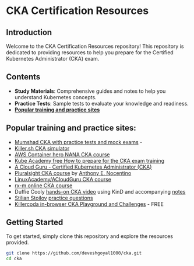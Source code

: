 # CKA Certification Resources

## Introduction
Welcome to the CKA Certification Resources repository! This repository is dedicated to providing resources to help you prepare for the Certified Kubernetes Administrator (CKA) exam.

## Contents
- **Study Materials**: Comprehensive guides and notes to help you understand Kubernetes concepts.
- **Practice Tests**: Sample tests to evaluate your knowledge and readiness.
- [**Popular training and practice sites**](resources/training.md)



## Popular training and practice sites:

- [Mumshad CKA with practice tests and mock exams](https://www.udemy.com/course/certified-kubernetes-administrator-with-practice-tests/) - 
- [Killer.sh CKA simulator](https://killer.sh/cka)        
- [AWS Container hero NANA CKA course](https://www.techworld-with-nana.com/kubernetes-administrator-cka)
- [Kube Academy free How to prepare for the CKA exam training](https://kube.academy/courses/how-to-prepare-for-the-cka-exam)
- [A Cloud Guru - Certified Kubernetes Administrator (CKA)](https://acloud.guru/overview/certified-kubernetes-administrator)
- [Pluralsight CKA course](https://www.pluralsight.com/paths/certified-kubernetes-administrator) by [Anthony E. Nocentino
](https://twitter.com/nocentino)
- [LinuxAcademy/ACloudGuru CKA course](https://acloud.guru/learn/7f5137aa-2d26-4b19-8d8c-025b22667e76)
- [rx-m online CKA course](https://rx-m.com/cka-online-training/)
- Duffie Cooly [hands-on CKA video](https://k8s.work/cka-lab.mp4) using KinD and accompanying [notes](https://hackmd.io/@mauilion/cka-lab)
- [Stilian Stoilov](https://www.linkedin.com/in/stilian-stoilov-379972a9/) [practice questions](https://github.com/StenlyTU/K8s-training-official) 
- [Killercoda in-browser CKA Playground and Challenges](https://killercoda.com/killer-shell-cka) - FREE
  
## Getting Started
To get started, simply clone this repository and explore the resources provided.

```bash
git clone https://github.com/deveshgoyal1000/cka.git
cd cka

